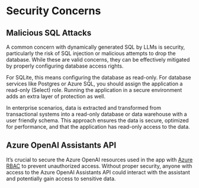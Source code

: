 # Security Concerns

## Malicious SQL Attacks

A common concern with dynamically generated SQL by LLMs is security, particularly the risk of SQL injection or malicious attempts to drop the database. While these are valid concerns, they can be effectively mitigated by properly configuring database access rights.

For SQLite, this means configuring the database as read-only. For database services like Postgres or Azure SQL, you should assign the application a read-only (Select) role. Running the application in a secure environment adds an extra layer of protection as well.

In enterprise scenarios, data is extracted and transformed from transactional systems into a read-only database or data warehouse with a user friendly schema. This approach ensures the data is secure, optimized for performance, and that the application has read-only access to the data.

## Azure OpenAI Assistants API

It’s crucial to secure the Azure OpenAI resources used in the app with [Azure RBAC](https://learn.microsoft.com/training/modules/secure-azure-resources-with-rbac/) to prevent unauthorized access. Without proper security, anyone with access to the Azure OpenAI Assistants API could interact with the assistant and potentially gain access to sensitive data.

<!-- ## The Azure AI Proxy

The [Azure AI Proxy](https://github.com/microsoft/azure-openai-service-proxy/) provides a secure way to interact with the Azure OpenAI Assistants API. It acts as a middleman between the app and the Azure OpenAI Assistants API, ensuring the API is only accessible to authorized users and that the data exchanged between the app and the API is secure. -->
